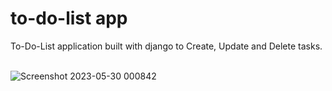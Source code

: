 # to-do-list app
To-Do-List application built with django to Create, Update and Delete tasks.
<br>
<br>

![Screenshot 2023-05-30 000842](https://github.com/praveensaini007/to-do-list/assets/130230370/a0141ce0-ada4-4309-aa18-3d87ddae1bf5)
